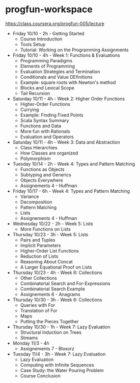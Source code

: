 progfun-workspace
=================

https://class.coursera.org/progfun-005/lecture

- Friday 10/10 - 2h - Getting Started
  - Course Introduction
  - Tools Setup
  - Tutorial: Working on the Programming Assignments
- Friday 10/10 - 4h - Week 1: Functions & Evaluations
  - Programming Paradigms
  - Elements of Programming
  - Evaluation Strategies and Termination
  - Conditionals and Value DEfinitions
  - Example: square roots with Newton's method
  - Blocks and Lexical Scope
  - Tail Recursion
- Saturday 10/11 - 4h - Week 2: Higher Order Functions
  - Higher-Order Functions
  - Currying
  - Example: Finding Fixed Points
  - Scala Syntax Summary
  - Functions and Data
  - More fun with Rationals
  - Evaluation and Operators
- Saturday 10/11 - 4h - Week 3: Data and Abstraction
  - Class Hierarchies
  - How Classes are organized
  - Polymorphism
- Tuesday 10/14 - 2h - Week 4: Types and Pattern Matching
  - Functions as Objects
  - Subtyping and Generics
  - Objects Everywhere
  - Assignements 4 - Huffman
- Friday 10/17 - 6h - Week 4: Types and Pattern Matching
  - Variance
  - Decomposition 
  - Pattern Matching
  - Lists
  - Assignements 4 - Huffman
- Wednesday 10/22 - 2h - Week 5: Lists
  - More Functions on Lists
- Thursday 10/23 - 3h - Week 5: Lists
  - Pairs and Tuples 
  - Implicit Parameters
  - Higher-Order List Functions
  - Reduction of Lists
  - Reasoning About Concat
  - A Larger Equational Proof on Lists
- Thursday 10/23 - 4h - Week 6: Collections
  - Other Collections
  - Combinatorial Search and For-Expressions
  - Combinatorial Search Example
  - Assignements 6 - Anagrams
- Thursday 10/30 - 3h - Week 6: Collections
  - Queries with For
  - Translation of For
  - Maps
  - Putting the Pieces Together
- Thursday 10/30 - 1h - Week 7: Lazy Evaluation
  - Structural Induction on Trees
  - Streams
- Monday 11/3 - 4h
  - Assignements 7 - Bloxorz
- Tuesday 11/4 - 3h - Week 7: Lazy Evaluation
  - Lazy Evaluation
  - Computing with Infinite Sequences
  - Case Study: the Water Pouring Problem
  - Course Conclusion